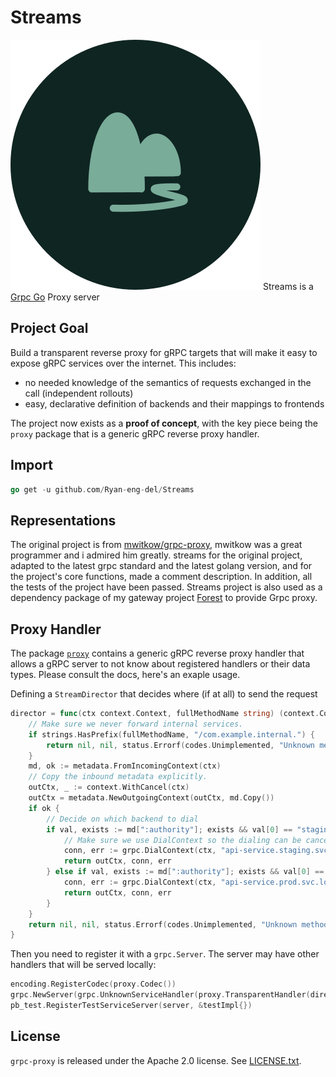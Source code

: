 # Streams

![icon](icon/stream.svg) Streams is a [Grpc Go](https://github.com/grpc/grpc-go) Proxy server

## Project Goal

Build a transparent reverse proxy for gRPC targets that will make it easy to expose gRPC services
over the internet. This includes:

- no needed knowledge of the semantics of requests exchanged in the call (independent rollouts)
- easy, declarative definition of backends and their mappings to frontends

The project now exists as a **proof of concept**, with the key piece being the `proxy` package that
is a generic gRPC reverse proxy handler.

## Import

```go
go get -u github.com/Ryan-eng-del/Streams
```

## Representations

The original project is from [mwitkow/grpc-proxy](https://github.com/mwitkow/grpc-proxy), mwitkow was a great programmer and i admired him greatly. streams for the original project, adapted to the latest grpc standard and the latest golang version, and for the project's core functions, made a comment description. In addition, all the tests of the project have been passed. Streams project is also used as a dependency package of my gateway project [Forest](https://github.com/Ryan-eng-del/Forest) to provide Grpc proxy.

## Proxy Handler

The package [`proxy`](proxy/) contains a generic gRPC reverse proxy handler that allows a gRPC server to
not know about registered handlers or their data types. Please consult the docs, here's an exaple usage.

Defining a `StreamDirector` that decides where (if at all) to send the request

```go
director = func(ctx context.Context, fullMethodName string) (context.Context, *grpc.ClientConn, error) {
    // Make sure we never forward internal services.
    if strings.HasPrefix(fullMethodName, "/com.example.internal.") {
        return nil, nil, status.Errorf(codes.Unimplemented, "Unknown method")
    }
    md, ok := metadata.FromIncomingContext(ctx)
    // Copy the inbound metadata explicitly.
    outCtx, _ := context.WithCancel(ctx)
    outCtx = metadata.NewOutgoingContext(outCtx, md.Copy())
    if ok {
        // Decide on which backend to dial
        if val, exists := md[":authority"]; exists && val[0] == "staging.api.example.com" {
            // Make sure we use DialContext so the dialing can be cancelled/time out together with the context.
            conn, err := grpc.DialContext(ctx, "api-service.staging.svc.local",  grpc.WithDefaultCallOptions(grpc.CallContentSubtype(proxy.Name)))
            return outCtx, conn, err
        } else if val, exists := md[":authority"]; exists && val[0] == "api.example.com" {
            conn, err := grpc.DialContext(ctx, "api-service.prod.svc.local", grpc.WithDefaultCallOptions(grpc.CallContentSubtype(proxy.Name)))
            return outCtx, conn, err
        }
    }
    return nil, nil, status.Errorf(codes.Unimplemented, "Unknown method")
}
```

Then you need to register it with a `grpc.Server`. The server may have other handlers that will be served
locally:

```go
encoding.RegisterCodec(proxy.Codec())
grpc.NewServer(grpc.UnknownServiceHandler(proxy.TransparentHandler(director)))
pb_test.RegisterTestServiceServer(server, &testImpl{})
```

## License

`grpc-proxy` is released under the Apache 2.0 license. See [LICENSE.txt](LICENSE.txt).
